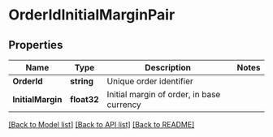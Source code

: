 # OrderIdInitialMarginPair

## Properties

Name | Type | Description | Notes
------------ | ------------- | ------------- | -------------
**OrderId** | **string** | Unique order identifier | 
**InitialMargin** | **float32** | Initial margin of order, in base currency | 

[[Back to Model list]](../README.md#documentation-for-models) [[Back to API list]](../README.md#documentation-for-api-endpoints) [[Back to README]](../README.md)


